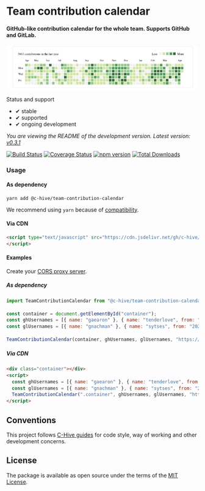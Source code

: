 # Team contribution calendar

#### GitHub-like contribution calendar for the whole team. Supports GitHub and GitLab.

![](etc/preview.gif)

Status and support

- &#x2714; stable
- &#x2714; supported
- &#x2714; ongoing development

<!--- Version information -->
*You are viewing the README of the development version. Latest version: [v0.3.1](/../../tree/v0.3.1)*
<!--- Version information end -->

[![Build Status](https://github.com/c-hive/team-contribution-calendar/workflows/CI/badge.svg)](https://github.com/c-hive/team-contribution-calendar/actions)
[![Coverage Status](https://coveralls.io/repos/github/c-hive/team-contribution-calendar/badge.svg?branch=master)](https://coveralls.io/github/c-hive/team-contribution-calendar?branch=master)
[![npm version](https://badge.fury.io/js/%40c-hive%2Fteam-contribution-calendar.svg)](https://badge.fury.io/js/%40c-hive%2Fteam-contribution-calendar)
[![Total Downloads](https://img.shields.io/npm/dw/@c-hive/team-contribution-calendar.svg)](https://www.npmjs.com/package/@c-hive/team-contribution-calendar)

### Usage

#### As dependency

```
yarn add @c-hive/team-contribution-calendar
```

We recommend using `yarn` because of [compatibility](https://github.com/c-hive/team-contribution-calendar/issues/55).

#### Via CDN

```html
<script type="text/javascript" src="https://cdn.jsdelivr.net/gh/c-hive/team-contribution-calendar@0.2.0/dist/team-contribution-calendar.min.js">
</script>
```

#### Examples

Create your [CORS proxy server](https://github.com/Rob--W/cors-anywhere).

##### As dependency

```javascript
import TeamContributionCalendar from "@c-hive/team-contribution-calendar";

const container = document.getElementById("container");
const ghUsernames = [{ name: "gaearon" }, { name: "tenderlove", from: "2020-01-20" }, { name: "thisismydesign", from: "2020-01-20", to: "2020-03-20" }];
const glUsernames = [{ name: "gnachman" }, { name: "sytses", from: "2020-01-20" }];

TeamContributionCalendar(container, ghUsernames, glUsernames, "https://your-proxy-server.com/");
```

##### Via CDN

```html
<div class="container"></div>
<script>
  const ghUsernames = [{ name: "gaearon" }, { name: "tenderlove", from: "2020-01-20" }, { name: "thisismydesign", from: "2020-01-20", to: "2020-03-20" }];
  const glUsernames = [{ name: "gnachman" }, { name: "sytses", from: "2020-01-20" }, { name: "gomorizsolt", to: "2020-04-03" }];
  TeamContributionCalendar(".container", ghUsernames, glUsernames, "https://your-proxy-server.com/");
</script>
```

## Conventions

This project follows [C-Hive guides](https://github.com/c-hive/guides) for code style, way of working and other development concerns.

## License

The package is available as open source under the terms of the [MIT License](http://opensource.org/licenses/MIT).
